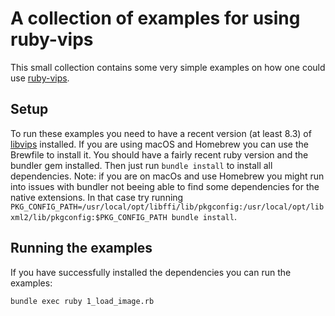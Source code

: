 # A collection of examples for using ruby-vips
This small collection contains some very simple examples on how one could use [ruby-vips](https://github.com/jcupitt/ruby-vips).

## Setup
To run these examples you need to have a recent version (at least 8.3) of [libvips](https://github.com/jcupitt/libvips) installed. If you are using macOS and Homebrew you can use the Brewfile to install it.
You should have a fairly recent ruby version and the bundler gem installed. Then just run `bundle install` to install all dependencies.
Note: if you are on macOs and use Homebrew you might run into issues with bundler not beeing able to find some dependencies for the native extensions. In that case try running `PKG_CONFIG_PATH=/usr/local/opt/libffi/lib/pkgconfig:/usr/local/opt/libxml2/lib/pkgconfig:$PKG_CONFIG_PATH bundle install`.

## Running the examples
If you have successfully installed the dependencies you can run the examples:
```
bundle exec ruby 1_load_image.rb
```
